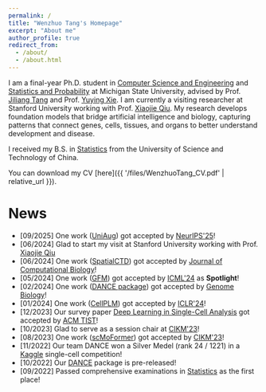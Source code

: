 ```yaml
---
permalink: /
title: "Wenzhuo Tang's Homepage"
excerpt: "About me"
author_profile: true
redirect_from: 
  - /about/
  - /about.html
---
```


I am a final-year Ph.D. student in [Computer Science and Engineering](https://www.cse.msu.edu/) and [Statistics and Probability](https://stt.natsci.msu.edu/) at Michigan State University, advised by Prof. [Jiliang Tang](http://www.cse.msu.edu/~tangjili/) and Prof. [Yuying Xie](https://directory.natsci.msu.edu/Directory/Profiles/Person/101084?org=44&group=145). I am currently a visiting researcher at Stanford University working with Prof. [Xiaojie Qiu](https://www.devo-evo.com/). My research develops foundation models that bridge artificial intelligence and biology, capturing patterns that connect genes, cells, tissues, and organs to better understand development and disease.

I received my B.S. in [Statistics](https://en.business.ustc.edu.cn/audsf/list.htm) from the University of Science and Technology of China.

You can download my CV [here]({{ '/files/WenzhuoTang_CV.pdf' | relative_url }}).

News
======
* [09/2025] One work ([UniAug](https://arxiv.org/abs/2406.01899)) got accepted by [NeurIPS'25](https://neurips.cc/)!
* [06/2024] Glad to start my visit at Stanford University working with Prof. [Xiaojie Qiu](https://www.devo-evo.com/)
* [06/2024] One work ([SpatialCTD](https://www.biorxiv.org/content/10.1101/2023.04.11.536333v1)) got accepted by [Journal of Computational Biology](https://home.liebertpub.com/publications/journal-of-computational-biology/31)!
* [05/2024] One work ([GFM](https://arxiv.org/abs/2402.02216)) got accepted by [ICML'24](https://icml.cc/) as **Spotlight**!
* [02/2024] One work ([DANCE package](https://www.biorxiv.org/content/10.1101/2022.10.19.512741v2)) got accepted by [Genome Biology](https://genomebiology.biomedcentral.com/)!
* [01/2024] One work ([CellPLM](https://www.biorxiv.org/content/10.1101/2023.10.03.560734v1)) got accepted by [ICLR'24](https://iclr.cc/Conferences/2024)!
* [12/2023] Our survey paper [Deep Learning in Single-Cell Analysis](https://arxiv.org/abs/2210.12385) got accepted by [ACM TIST](https://dl.acm.org/journal/tist)!
* [10/2023] Glad to serve as a session chair at [CIKM'23](https://uobevents.eventsair.com/cikm2023/programme---tuesday-24th-october)!
* [08/2023] One work ([scMoFormer](https://arxiv.org/abs/2303.00233)) got accepted by [CIKM'23](https://uobevents.eventsair.com/cikm2023/)!
* [11/2022] Our team DANCE won a Silver Medel (rank 24 / 1221) in a [Kaggle](https://www.kaggle.com/competitions/open-problems-multimodal/leaderboard) single-cell competition!
* [10/2022] Our [DANCE](https://github.com/OmicsML/dance) package is pre-released!
* [09/2022] Passed comprehensive examinations in [Statistics](https://stt.natsci.msu.edu/) as the first place!
